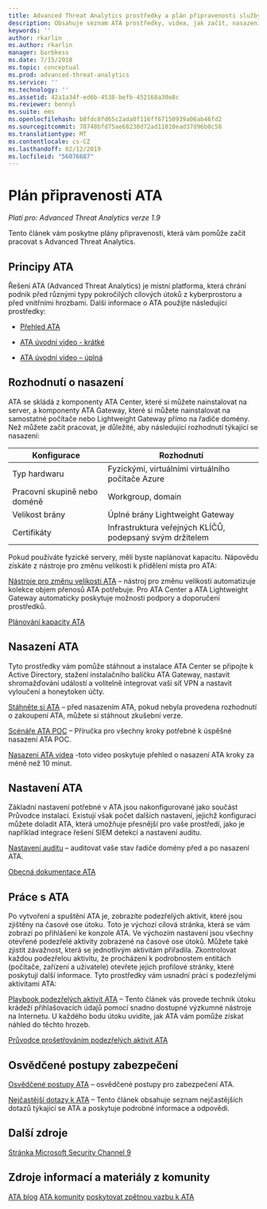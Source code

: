 ```yaml
---
title: Advanced Threat Analytics prostředky a plán připravenosti služby | Dokumentace Microsoftu
description: Obsahuje seznam ATA prostředky, videa, jak začít, nasazení a odkazy plán připravenosti.
keywords: ''
author: rkarlin
ms.author: rkarlin
manager: barbkess
ms.date: 7/15/2018
ms.topic: conceptual
ms.prod: advanced-threat-analytics
ms.service: ''
ms.technology: ''
ms.assetid: 42a1a34f-ed6b-4538-befb-452168a30e8c
ms.reviewer: bennyl
ms.suite: ems
ms.openlocfilehash: b8fdc8fd65c2ada0f116ff67150939a06ab46fd2
ms.sourcegitcommit: 78748bfd75ae68230d72ad11010ead37d96b0c58
ms.translationtype: MT
ms.contentlocale: cs-CZ
ms.lasthandoff: 02/12/2019
ms.locfileid: "56076687"
---
```

# <a name="ata-readiness-roadmap"></a>Plán připravenosti ATA 

*Platí pro: Advanced Threat Analytics verze 1.9*

Tento článek vám poskytne plány připravenosti, která vám pomůže začít pracovat s Advanced Threat Analytics.

## <a name="understanding-ata"></a>Principy ATA

Řešení ATA (Advanced Threat Analytics) je místní platforma, která chrání podnik před různými typy pokročilých cílových útoků z kyberprostoru a před vnitřními hrozbami. Další informace o ATA použijte následující prostředky:

- [Přehled ATA](what-is-ata.md)

- [ATA úvodní video - krátké](https://aka.ms/ATAShort)

- [ATA úvodní video – úplná](https://aka.ms/ATAVideo) 


## <a name="deployment-decisions"></a>Rozhodnutí o nasazení

ATA se skládá z komponenty ATA Center, které si můžete nainstalovat na server, a komponenty ATA Gateway, které si můžete nainstalovat na samostatné počítače nebo Lightweight Gateway přímo na řadiče domény. Než můžete začít pracovat, je důležité, aby následující rozhodnutí týkající se nasazení:

|Konfigurace | Rozhodnutí |
|----|----|
|Typ hardwaru|Fyzickými, virtuálními virtuálního počítače Azure|
|Pracovní skupině nebo doméně|Workgroup, domain|
|Velikost brány|Úplné brány Lightweight Gateway|
|Certifikáty|Infrastruktura veřejných KLÍČŮ, podepsaný svým držitelem|

Pokud používáte fyzické servery, měli byste naplánovat kapacitu. Nápovědu získáte z nástroje pro změnu velikosti k přidělení místa pro ATA:

[Nástroje pro změnu velikosti ATA](ata-capacity-planning.md) – nástroj pro změnu velikosti automatizuje kolekce objem přenosů ATA potřebuje. Pro ATA Center a ATA Lightweight Gateway automaticky poskytuje možnosti podpory a doporučení prostředků.


[Plánování kapacity ATA](ata-capacity-planning.md)


## <a name="deploy-ata"></a>Nasazení ATA

Tyto prostředky vám pomůže stáhnout a instalace ATA Center se připojte k Active Directory, stažení instalačního balíčku ATA Gateway, nastavit shromažďování událostí a volitelně integrovat vaši síť VPN a nastavit vyloučení a honeytoken účty.

[Stáhněte si ATA](http://aka.ms/ataeval) – před nasazením ATA, pokud nebyla provedena rozhodnutí o zakoupení ATA, můžete si stáhnout zkušební verze. 

[Scénáře ATA POC](http://aka.ms/atapoc) – Příručka pro všechny kroky potřebné k úspěšné nasazení ATA POC.

[Nasazení ATA videa](https://channel9.msdn.com/Shows/Microsoft-Security/Overview-of-ATA-Deployment-in-10-Minutes) -toto video poskytuje přehled o nasazení ATA kroky za méně než 10 minut.

## <a name="ata-settings"></a>Nastavení ATA

Základní nastavení potřebné v ATA jsou nakonfigurované jako součást Průvodce instalací. Existují však počet dalších nastavení, jejichž konfigurací můžete doladit ATA, která umožňuje přesnější pro vaše prostředí, jako je například integrace řešení SIEM detekcí a nastavení auditu.

[Nastavení auditu](https://aka.ms/ataauditingblog) – auditovat vaše stav řadiče domény před a po nasazení ATA.

[Obecná dokumentace ATA](https://docs.microsoft.com/advanced-threat-analytics/)

## <a name="work-with-ata"></a>Práce s ATA

Po vytvoření a spuštění ATA je, zobrazíte podezřelých aktivit, které jsou zjištěny na časové ose útoku. Toto je výchozí cílová stránka, která se vám zobrazí po přihlášení ke konzole ATA. Ve výchozím nastavení jsou všechny otevřené podezřelé aktivity zobrazené na časové ose útoků. Můžete také zjistit závažnost, která se jednotlivým aktivitám přiřadila. Zkontrolovat každou podezřelou aktivitu, že procházení k podrobnostem entitách (počítače, zařízení a uživatele) otevřete jejich profilové stránky, které poskytují další informace. Tyto prostředky vám usnadní práci s podezřelými aktivitami ATA:

[Playbook podezřelých aktivit ATA](http://aka.ms/ataplaybook) – Tento článek vás provede technik útoku krádeží přihlašovacích údajů pomocí snadno dostupné výzkumné nástroje na Internetu. U každého bodu útoku uvidíte, jak ATA vám pomůže získat náhled do těchto hrozeb.

[Průvodce prošetřováním podezřelých aktivit ATA](suspicious-activity-guide.md)



## <a name="security-best-practices"></a>Osvědčené postupy zabezpečení

[Osvědčené postupy ATA](https://aka.ms/atasecbestpractices) – osvědčené postupy pro zabezpečení ATA.

[Nejčastější dotazy k ATA](ata-technical-faq.md) – Tento článek obsahuje seznam nejčastějších dotazů týkající se ATA a poskytuje podrobné informace a odpovědi.

## <a name="additional-resources"></a>Další zdroje

[Stránka Microsoft Security Channel 9](https://channel9.msdn.com/Shows/Microsoft-Security/)

## <a name="community-resources"></a>Zdroje informací a materiály z komunity

[ATA blog](https://aka.ms/ATABlog)
[ATA komunity](https://aka.ms/ATACommunity)
[poskytovat zpětnou vazbu k ATA](https://aka.ms/ATAUserVoice)
